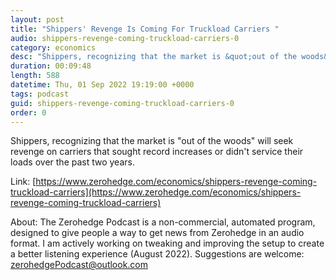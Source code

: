 ```yaml
---
layout: post
title: "Shippers' Revenge Is Coming For Truckload Carriers "
audio: shippers-revenge-coming-truckload-carriers-0
category: economics
desc: "Shippers, recognizing that the market is &quot;out of the woods&quot; will seek revenge on carriers that sought record increases or didn't service their loads over the past two years."
duration: 00:09:48
length: 588
datetime: Thu, 01 Sep 2022 19:19:00 +0000
tags: podcast
guid: shippers-revenge-coming-truckload-carriers-0
order: 0
---
```

Shippers, recognizing that the market is &quot;out of the woods&quot; will seek revenge on carriers that sought record increases or didn't service their loads over the past two years.

Link: [https://www.zerohedge.com/economics/shippers-revenge-coming-truckload-carriers](https://www.zerohedge.com/economics/shippers-revenge-coming-truckload-carriers)

About: The Zerohedge Podcast is a non-commercial, automated program, designed to give people a way to get news from Zerohedge in an audio format.  I am actively working on tweaking and improving the setup to create a better listening experience (August 2022).  Suggestions are welcome: [zerohedgePodcast@outlook.com](mailto:zerohedgePodcast@outlook.com)